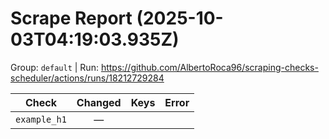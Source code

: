 # Scrape Report (2025-10-03T04:19:03.935Z)

Group: `default`  |  Run: https://github.com/AlbertoRoca96/scraping-checks-scheduler/actions/runs/18212729284

| Check | Changed | Keys | Error |
|---|:---:|:--|:--|
| `example_h1` | — |  |  |
